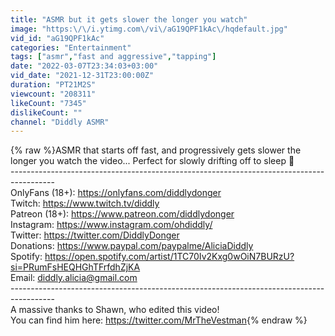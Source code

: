 ```yaml
---
title: "ASMR but it gets slower the longer you watch"
image: "https:\/\/i.ytimg.com\/vi\/aG19QPF1kAc\/hqdefault.jpg"
vid_id: "aG19QPF1kAc"
categories: "Entertainment"
tags: ["asmr","fast and aggressive","tapping"]
date: "2022-03-07T23:34:03+03:00"
vid_date: "2021-12-31T23:00:00Z"
duration: "PT21M2S"
viewcount: "208311"
likeCount: "7345"
dislikeCount: ""
channel: "Diddly ASMR"
---
```

{% raw %}ASMR that starts off fast, and progressively gets slower the longer you watch the video... Perfect for slowly drifting off to sleep 🥰<br />----------------------------------------------------------------------------------------- <br />OnlyFans (18+): <a rel="nofollow" target="blank" href="https://onlyfans.com/diddlydonger">https://onlyfans.com/diddlydonger</a><br />Twitch: <a rel="nofollow" target="blank" href="https://www.twitch.tv/diddly">https://www.twitch.tv/diddly</a><br />Patreon (18+): <a rel="nofollow" target="blank" href="https://www.patreon.com/diddlydonger">https://www.patreon.com/diddlydonger</a> <br />Instagram: <a rel="nofollow" target="blank" href="https://www.instagram.com/ohdiddly/">https://www.instagram.com/ohdiddly/</a><br />Twitter: <a rel="nofollow" target="blank" href="https://twitter.com/DiddlyDonger">https://twitter.com/DiddlyDonger</a><br />Donations: <a rel="nofollow" target="blank" href="https://www.paypal.com/paypalme/AliciaDiddly">https://www.paypal.com/paypalme/AliciaDiddly</a><br />Spotify: <a rel="nofollow" target="blank" href="https://open.spotify.com/artist/1TC70Iv2Kxg0wOiN7BURzU?si=PRumFsHEQHGhTFrfdhZjKA">https://open.spotify.com/artist/1TC70Iv2Kxg0wOiN7BURzU?si=PRumFsHEQHGhTFrfdhZjKA</a><br />Email: diddly.alicia@gmail.com<br />----------------------------------------------------------------------------------------- <br />A massive thanks to Shawn, who edited this video!<br />You can find him here: <a rel="nofollow" target="blank" href="https://twitter.com/MrTheVestman">https://twitter.com/MrTheVestman</a>{% endraw %}
